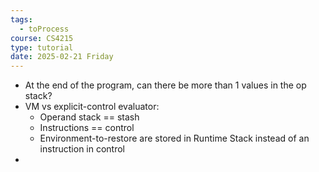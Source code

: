 ```yaml
---
tags:
  - toProcess
course: CS4215
type: tutorial
date: 2025-02-21 Friday
---
```

- At the end of the program, can there be more than 1 values in the op stack?
- VM vs explicit-control evaluator:
	- Operand stack == stash
	- Instructions == control
	- Environment-to-restore are stored in Runtime Stack instead of an instruction in control
- 

